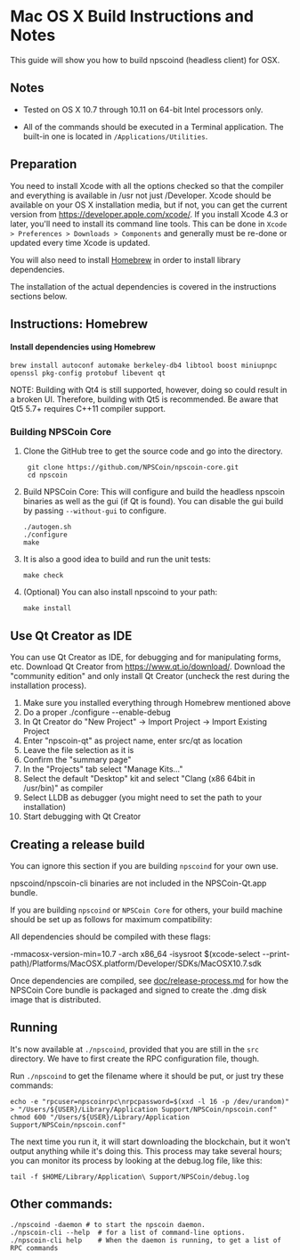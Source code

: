 Mac OS X Build Instructions and Notes
====================================
This guide will show you how to build npscoind (headless client) for OSX.

Notes
-----

* Tested on OS X 10.7 through 10.11 on 64-bit Intel processors only.

* All of the commands should be executed in a Terminal application. The
built-in one is located in `/Applications/Utilities`.

Preparation
-----------

You need to install Xcode with all the options checked so that the compiler
and everything is available in /usr not just /Developer. Xcode should be
available on your OS X installation media, but if not, you can get the
current version from https://developer.apple.com/xcode/. If you install
Xcode 4.3 or later, you'll need to install its command line tools. This can
be done in `Xcode > Preferences > Downloads > Components` and generally must
be re-done or updated every time Xcode is updated.

You will also need to install [Homebrew](http://brew.sh) in order to install library
dependencies.

The installation of the actual dependencies is covered in the instructions
sections below.

Instructions: Homebrew
----------------------

#### Install dependencies using Homebrew

    brew install autoconf automake berkeley-db4 libtool boost miniupnpc openssl pkg-config protobuf libevent qt

NOTE: Building with Qt4 is still supported, however, doing so could result in a broken UI. Therefore, building with Qt5 is recommended. Be aware that Qt5 5.7+ requires C++11 compiler support.

### Building NPSCoin Core

1. Clone the GitHub tree to get the source code and go into the directory.

        git clone https://github.com/NPSCoin/npscoin-core.git
        cd npscoin

2.  Build NPSCoin Core:
    This will configure and build the headless npscoin binaries as well as the gui (if Qt is found).
    You can disable the gui build by passing `--without-gui` to configure.

        ./autogen.sh
        ./configure
        make

3.  It is also a good idea to build and run the unit tests:

        make check

4.  (Optional) You can also install npscoind to your path:

        make install

Use Qt Creator as IDE
------------------------
You can use Qt Creator as IDE, for debugging and for manipulating forms, etc.
Download Qt Creator from https://www.qt.io/download/. Download the "community edition" and only install Qt Creator (uncheck the rest during the installation process).

1. Make sure you installed everything through Homebrew mentioned above
2. Do a proper ./configure --enable-debug
3. In Qt Creator do "New Project" -> Import Project -> Import Existing Project
4. Enter "npscoin-qt" as project name, enter src/qt as location
5. Leave the file selection as it is
6. Confirm the "summary page"
7. In the "Projects" tab select "Manage Kits..."
8. Select the default "Desktop" kit and select "Clang (x86 64bit in /usr/bin)" as compiler
9. Select LLDB as debugger (you might need to set the path to your installation)
10. Start debugging with Qt Creator

Creating a release build
------------------------
You can ignore this section if you are building `npscoind` for your own use.

npscoind/npscoin-cli binaries are not included in the NPSCoin-Qt.app bundle.

If you are building `npscoind` or `NPSCoin Core` for others, your build machine should be set up
as follows for maximum compatibility:

All dependencies should be compiled with these flags:

 -mmacosx-version-min=10.7
 -arch x86_64
 -isysroot $(xcode-select --print-path)/Platforms/MacOSX.platform/Developer/SDKs/MacOSX10.7.sdk

Once dependencies are compiled, see [doc/release-process.md](release-process.md) for how the NPSCoin Core
bundle is packaged and signed to create the .dmg disk image that is distributed.

Running
-------

It's now available at `./npscoind`, provided that you are still in the `src`
directory. We have to first create the RPC configuration file, though.

Run `./npscoind` to get the filename where it should be put, or just try these
commands:

    echo -e "rpcuser=npscoinrpc\nrpcpassword=$(xxd -l 16 -p /dev/urandom)" > "/Users/${USER}/Library/Application Support/NPSCoin/npscoin.conf"
    chmod 600 "/Users/${USER}/Library/Application Support/NPSCoin/npscoin.conf"

The next time you run it, it will start downloading the blockchain, but it won't
output anything while it's doing this. This process may take several hours;
you can monitor its process by looking at the debug.log file, like this:

    tail -f $HOME/Library/Application\ Support/NPSCoin/debug.log

Other commands:
-------

    ./npscoind -daemon # to start the npscoin daemon.
    ./npscoin-cli --help  # for a list of command-line options.
    ./npscoin-cli help    # When the daemon is running, to get a list of RPC commands
